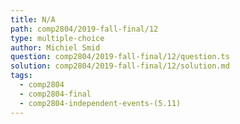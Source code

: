 ```yaml
---
title: N/A
path: comp2804/2019-fall-final/12
type: multiple-choice
author: Michiel Smid
question: comp2804/2019-fall-final/12/question.ts
solution: comp2804/2019-fall-final/12/solution.md
tags:
  - comp2804
  - comp2804-final
  - comp2804-independent-events-(5.11)
---
```

